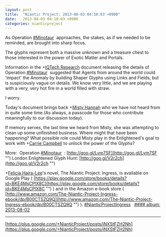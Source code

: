 ```yaml
---
layout: post
title:  "Niantic Project: 2013-08-03 04:10:03 +0900"
date:   2013-08-03 04:10:03 +0900
categories: nianticproject
---
```

As Operation  [#Minotaur](https://plus.google.com/s/%23Minotaur "")  approaches, the stakes, as if we needed to be reminded, are brought into sharp focus.

The glyphs represent both a massive unknown and a treasure chest to those interested in the power of Exotic Matter and Portals.

Information in the +[IQTech Research](https://plus.google.com/108020987035258478791 "") document releasing the details of Operation  [#Minotaur](https://plus.google.com/s/%23Minotaur "")  suggested that Agents from around the world could 'impact' the Anomaly by building Shaper Glyphs using Links and Fields, but is suspiciously vague on details. We know very little, and we are playing with a very, very hot fire in a world filled with straw.

I worry.

Today's document brings back +[Misty Hannah](https://plus.google.com/104253779462149704457 "") who we have not heard from in quite some time.(As always, a passcode for those who contribute meaningfully to our discussion today).

If memory serves, the last time we heard from Misty, she was attempting to clean up some unfinished business. Where might that have been happening? What possible role could Misty play in the Enlightened's goal to work with +[Carrie Campbell](https://plus.google.com/101180225942784917383 "") to unlock the power of the Glyphs? 

More: 
Operation  [#Minotaur](https://plus.google.com/s/%23Minotaur "")  : [http://goo.gl/Lym7SF](http://goo.gl/Lym7SF "")
London Enlightened Glyph Hunt: [http://goo.gl/V2r2ch](http://goo.gl/V2r2ch "")

+[Felicia Hajra-Lee](https://plus.google.com/118344555717370644832 "")'s novel, The Niantic Project: Ingress, is available on Google Play ( [https://play.google.com/store/books/details?id=BKE4MsCPlX8C](https://play.google.com/store/books/details?id=BKE4MsCPlX8C "") ) and in the Amazon e-book store ( [http://www.amazon.com/The-Niantic-Project-Ingress-ebook/dp/B00CTSZQ9Q](http://www.amazon.com/The-Niantic-Project-Ingress-ebook/dp/B00CTSZQ9Q "") ).  [#NianticProjectIngress](https://plus.google.com/s/%23NianticProjectIngress "")  
[#### album: 2013-08-02](https://plus.sandbox.google.com/photos/105211554081025512763/albums/5907599195717707137?authkey=COrxvYWUzdaYxwE "")
- - -
[https://plus.google.com/+NianticProject/posts/iNXStFZH2Nh](https://plus.google.com/+NianticProject/posts/iNXStFZH2Nh)
